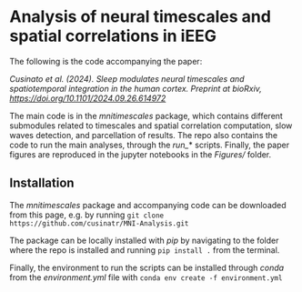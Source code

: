 # Analysis of neural timescales and spatial correlations in iEEG
The following is the code accompanying the paper:

*Cusinato et al. (2024). Sleep modulates neural timescales and spatiotemporal integration in the human cortex. Preprint at bioRxiv, https://doi.org/10.1101/2024.09.26.614972*

The main code is in the *mnitimescales* package, which contains different submodules related to timescales and spatial correlation computation, slow waves detection, and parcellation of results. The repo also contains the code to run the main analyses, through the *run_** scripts. Finally, the paper figures are reproduced in the jupyter notebooks in the *Figures/* folder.

## Installation
The *mnitimescales* package and accompanying code can be downloaded from this page, e.g. by running `git clone https://github.com/cusinatr/MNI-Analysis.git`

The package can be locally installed with *pip* by navigating to the folder where the repo is installed and running `pip install .` from the terminal.

Finally, the environment to run the scripts can be installed through *conda* from the *environment.yml* file with `conda env create -f environment.yml`


